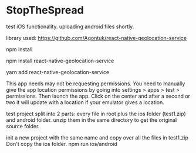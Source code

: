 # StopTheSpread

test iOS functionality. uploading android files shortly.

library used: https://github.com/Agontuk/react-native-geolocation-service

npm install

npm install react-native-geolocation-service

yarn add react-native-geolocation-service

This app needs may not be requesting permissions. You need to manually give the app location permissions by going into settings > apps > test > permissions. Then launch the app. Click on the center and after a second or two it will update with a location if your emulator gives a location. 

test project split into 2 parts: every file in root plus the ios folder (test1.zip) and android folder. unzip them in the same directory to get the original source folder.

init a new project with the same name and copy over all the files in test1.zip
Don't copy the ios folder. npm run ios/android

